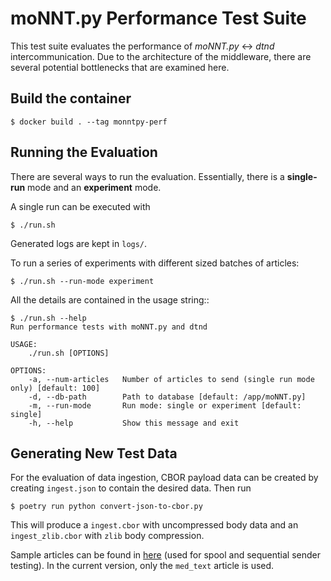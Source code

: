 # moNNT.py Performance Test Suite

This test suite evaluates the performance of *moNNT.py* <-> *dtnd* intercommunication. Due to the architecture of the middleware, there are several potential bottlenecks that are examined here.


## Build the container

```shell
$ docker build . --tag monntpy-perf
```


## Running the Evaluation

There are several ways to run the evaluation. Essentially, there is a **single-run** mode and an **experiment** mode.

A single run can be executed with

```shell
$ ./run.sh
```

Generated logs are kept in `logs/`.

To run a series of experiments with different sized batches of articles:

```shell
$ ./run.sh --run-mode experiment
```

All the details are contained in the usage string::

```shell
$ ./run.sh --help                              
Run performance tests with moNNT.py and dtnd

USAGE:
    ./run.sh [OPTIONS]

OPTIONS:
    -a, --num-articles   Number of articles to send (single run mode only) [default: 100]
    -d, --db-path        Path to database [default: /app/moNNT.py]
    -m, --run-mode       Run mode: single or experiment [default: single]
    -h, --help           Show this message and exit

```


## Generating New Test Data

For the evaluation of data ingestion, CBOR payload data can be created by creating `ingest.json` to contain the desired data. Then run

```shell
$ poetry run python convert-json-to-cbor.py
```

This will produce a `ingest.cbor` with uncompressed body data and an `ingest_zlib.cbor` with `zlib` body compression.

Sample articles can be found in [here](docker/articles) (used for spool and sequential sender testing). In the current version, only the `med_text` article is used.

